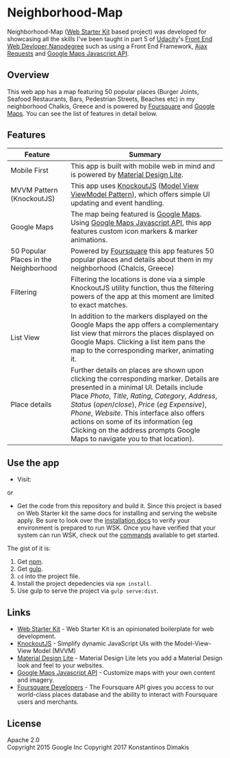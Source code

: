 # Neighborhood-Map

Neighborhood-Map ([Web Starter Kit](https://github.com/google/web-starter-kit) based project) was developed for showcasing all the skills I've been taught in part 5 of [Udacity](https://www.udacity.com/)'s [Front End Web Devloper Nanodegree](https://www.udacity.com/course/front-end-web-developer-nanodegree--nd001) such as using a Front End Framework, [Ajax Requests](https://developer.mozilla.org/en-US/docs/AJAX) and [Google Maps Javascript API](https://developers.google.com/maps/documentation/javascript/).

## Overview

This web app has a map featuring 50 popular places (Burger Joints, Seafood Restaurants, Bars, Pedestrian Streets, Beaches etc) in my neighborhood Chalkis, Greece and is powered by [Foursquare](https://foursquare.com/) and [Google Maps](https://www.google.gr/maps/). You can see the list of features in detail below. 

## Features

| Feature                                | Summary                                                                                                                                                                                                                                                     |
|----------------------------------------|-------------------------------------------------------------------------------------------------------------------------------------------------------------------------------------------------------------------------------------------------------------|
| Mobile First | This app is built with mobile web in mind and is powered by [Material Design Lite](http://getmdl.io).
| MVVM Pattern (KnockoutJS) | This app uses [KnockoutJS](http://knockoutjs.com/) ([Model View ViewModel Pattern](https://en.wikipedia.org/wiki/Model%E2%80%93view%E2%80%93viewmodel)), which offers simple UI updating and event handling.
| Google Maps | The map being featured is [Google Maps](https://www.google.gr/maps/). Using [Google Maps Javascript API](https://developers.google.com/maps/documentation/javascript/), this app features custom icon markers & marker animations. |
| 50 Popular Places in the Neighborhood | Powered by [Foursquare](https://foursquare.com/) this app features 50 popular places and details about them in my neighborhood (Chalcis, Greece) |
| Filtering | Filtering the locations is done via a simple KnockoutJS utility function, thus the filtering powers of the app at this moment are limited to exact matches. |
| List View | In addition to the markers displayed on the Google Maps the app offers a complementary list view that mirrors the places displayed on Google Maps. Clicking a list item pans the map to the corresponding marker, animating it. |
| Place details | Further details on places are shown upon clicking the corresponding marker. Details are presented in a minimal UI. Details include Place _Photo_, _Title_, _Rating_, _Category_, _Address_, _Status_ (_open_/_close_), _Price_ (_eg_ _Expensive_), _Phone_, _Website_. This interface also offers actions on some of its information (eg Clicking on the address prompts Google Maps to navigate you to that location). |

## Use the app

* Visit:

or

* Get the code from this repository and build it. Since this project is based on Web Starter kit the same docs for installing and serving the website apply. Be sure to look over the [installation docs](docs/install.md) to verify your environment is prepared to run WSK. Once you have verified that your system can run WSK, check out the [commands](docs/commands.md) available to get started.

The gist of it is:
1. Get [npm](https://www.npmjs.com/).
2. Get [gulp](http://gulpjs.com/).
3. `cd` into the project file.
4. Install the project depedencies via `npm install`.
5. Use gulp to serve the project via `gulp serve:dist`.

## Links

* [Web Starter Kit](https://developers.google.com/web/tools/starter-kit/) - Web Starter Kit is an opinionated boilerplate for web development.
* [KnockoutJS](http://knockoutjs.com/) - Simplify dynamic JavaScript UIs with the Model-View-View Model (MVVM)
* [Material Design Lite](https://getmdl.io/) - Material Design Lite lets you add a Material Design look and feel to your websites.
* [Google Maps Javascript API](https://developers.google.com/maps/documentation/javascript/) - Customize maps with your own content and imagery.
* [Foursquare Developers](https://developer.foursquare.com/) - The Foursquare API gives you access to our world-class places database and the ability to interact with Foursquare users and merchants.


## License

Apache 2.0  
Copyright 2015 Google Inc
Copyright 2017 Konstantinos Dimakis
